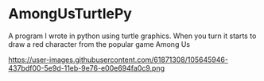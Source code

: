 # AmongUsTurtlePy
A program I wrote in python using turtle graphics. When you turn it starts to draw a red character from the popular game Among Us

https://user-images.githubusercontent.com/61871308/105645946-437bdf00-5e9d-11eb-9e76-e00e694fa0c9.png
